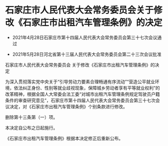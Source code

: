 # 石家庄市人民代表大会常务委员会关于修改《石家庄市出租汽车管理条例》的决定

- 2021年4月28日石家庄市第十四届人民代表大会常务委员会第三十七次会议通过

- 2021年5月28日河北省第十三届人民代表大会常务委员会第二十三次会议批准

<!-- INFO END -->

石家庄市人民代表大会常务委员会 关于修改《石家庄市出租汽车管理条例》的决定

为深入贯彻落实党中央关于“引导劳动力要素合理畅通有序流动”“营造公平就业环境，依法纠正身份、性别等就业歧视现象，保障城乡劳动者享有平等就业权利”的改革精神，根据全国人大常委会法工委“对城市出租汽车管理条例规定驾驶员户籍条件的审查研究意见”，石家庄市第十四届人民代表大会常务委员会第三十七次会议决定，对《石家庄市出租汽车管理条例》个别条款进行修改。

删除第十三条第（一）项。

本决定自公布之日起施行。

《石家庄市出租汽车管理条例》根据本决定修正后重新公布。
